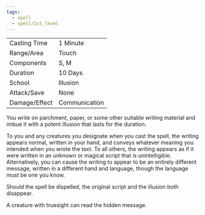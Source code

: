 ```yaml
---
tags:
  - spell
  - spell/1st_level
---
```


|               |               |
| ------------- | ------------- |
| Casting Time  | 1 Minute      |
| Range/Area    | Touch         |
| Components    | S, M          |
| Duration      | 10 Days       |
| School        | Illusion      |
| Attack/Save   | None          |
| Damage/Effect | Communication |

You write on parchment, paper, or some other suitable writing material and imbue it with a potent illusion that lasts for the duration.

To you and any creatures you designate when you cast the spell, the writing appears normal, written in your hand, and conveys whatever meaning you intended when you wrote the text. To all others, the writing appears as if it were written in an unknown or magical script that is unintelligible. Alternatively, you can cause the writing to appear to be an entirely different message, written in a different hand and language, though the language must be one you know.

Should the spell be dispelled, the original script and the illusion both disappear.

A creature with truesight can read the hidden message.